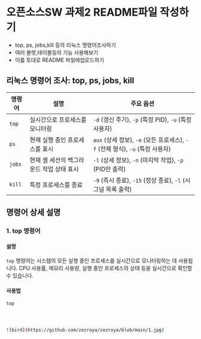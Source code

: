 # 오픈소스SW 과제2 README파일 작성하기

+ top, ps, jobs,kill 등의 리눅스 명령어조사하기
+ 여러 불렛,테이블등의 기능 사용해보기
+ 이를 토대로 README 파일에업로드하기


## 리눅스 명령어 조사: top, ps, jobs, kill

| 명령어 | 설명                                          | 주요 옵션                              |
|--------|---------------------------------------------|---------------------------------------|
| `top`  | 실시간으로 프로세스를 모니터링               | `-d` (갱신 주기), `-p` (특정 PID), `-u` (특정 사용자) |
| `ps`   | 현재 실행 중인 프로세스를 표시               | `aux` (상세 정보), `-e` (모든 프로세스), `-f` (전체 형식), `-u` (특정 사용자) |
| `jobs` | 현재 셸 세션의 백그라운드 작업 상태 표시     | `-l` (상세 정보), `-n` (마지막 작업), `-p` (PID만 출력) |
| `kill` | 특정 프로세스를 종료                         | `-9` (즉시 종료), `-15` (정상 종료), `-l` (시그널 목록 출력) |

## 명령어 상세 설명

### 1. top 명령어

#### 설명
`top` 명령어는 시스템의 모든 실행 중인 프로세스를 실시간으로 모니터링하는 데 사용됩니다. CPU 사용률, 메모리 사용량, 실행 중인 프로세스의 상태 등을 실시간으로 확인할 수 있습니다.

#### 사용법
```bash
top




![bird](https://github.com/zezroya/zezroya/blob/main/1.jpg)

